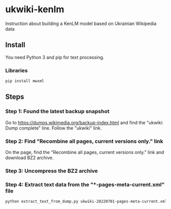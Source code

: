 # ukwiki-kenlm

Instruction about building a KenLM model based on Ukrainian Wikipedia data

## Install

You need Python 3 and pip for text processing.

### Libraries

```bash
pip install mwxml
```

## Steps

### Step 1: Found the latest backup snapshot

Go to https://dumps.wikimedia.org/backup-index.html and find the "ukwiki: Dump complete" line. Follow the "ukwiki" link.

### Step 2: Find "Recombine all pages, current versions only." link

On the page, find the "Recombine all pages, current versions only." link and download BZ2 archive.

### Step 3: Uncompress the BZ2 archive

### Step 4: Extract text data from the "*-pages-meta-current.xml" file

```bash
python extract_text_from_dump.py ukwiki-20220701-pages-meta-current.xml > uncleaned_text.txt
```
